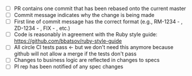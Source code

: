 - [ ] PR contains one commit that has been rebased onto the current master
- [ ] Commit message indicates why the change is being made
- [ ] First line of commit message has the correct format (e.g., RM-1234 - , ZD-1234 - , FIX - , etc.)
- [ ] Code is reasonably in agreement with the Ruby style guide: https://github.com/bbatsov/ruby-style-guide
- [ ] All circle CI tests pass <- but we don't need this anymore because github will not allow a merge if the tests don't pass
- [ ] Changes to business logic are reflected in changes to specs
- [ ] PI rep has been notified of any spec changes

